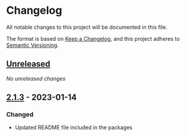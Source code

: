 # Changelog

All notable changes to this project will be documented in this file.

The format is based on [Keep a Changelog](https://keepachangelog.com/en/1.0.0/),
and this project adheres to [Semantic Versioning](https://semver.org/spec/v2.0.0.html).

## [Unreleased]

_No unreleased changes_

## [2.1.3] - 2023-01-14

### Changed
- Updated README file included in the packages

[unreleased]: https://github.com/fabulous-dev/Fabulous.XamarinForms.SaveState/compare/2.1.3...HEAD
[2.1.3]: https://github.com/fabulous-dev/Fabulous.XamarinForms.SaveState/releases/tag/2.1.3